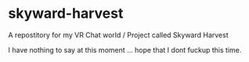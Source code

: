 # skyward-harvest
A repostitory for my VR Chat world / Project called Skyward Harvest

I have nothing to say at this moment ... hope that I dont fuckup this time. 
